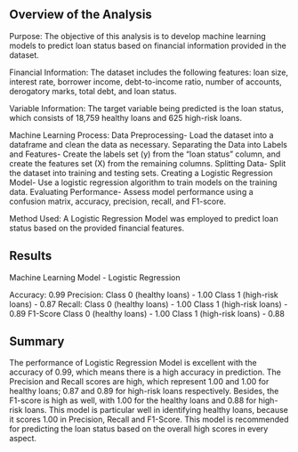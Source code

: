 ## Overview of the Analysis

Purpose:
The objective of this analysis is to develop machine learning models to predict loan status based on financial information provided in the dataset.

Financial Information:
The dataset includes the following features: loan size, interest rate, borrower income, debt-to-income ratio, number of accounts, derogatory marks, total debt, and loan status.

Variable Information:
The target variable being predicted is the loan status, which consists of 18,759 healthy loans and 625 high-risk loans.

Machine Learning Process:
Data Preprocessing- Load the dataset into a dataframe and clean the data as necessary.
Separating the Data into Labels and Features- Create the labels set (y) from the “loan status” column, and create the features set (X) from the remaining columns.
Splitting Data- Split the dataset into training and testing sets.
Creating a Logistic Regression Model- Use a logistic regression algorithm to train models on the training data.
Evaluating Performance- Assess model performance using a confusion matrix, accuracy, precision, recall, and F1-score.

Method Used:
A Logistic Regression Model was employed to predict loan status based on the provided financial features.

## Results

Machine Learning Model - Logistic Regression

Accuracy: 0.99
Precision:
Class 0 (healthy loans) - 1.00
Class 1 (high-risk loans) - 0.87
Recall:
Class 0 (healthy loans) - 1.00
Class 1 (high-risk loans) - 0.89
F1-Score
Class 0 (healthy loans) - 1.00
Class 1 (high-risk loans) - 0.88

## Summary

The performance of Logistic Regression Model is excellent with the accuracy of 0.99, which means there is a high accuracy in prediction. The Precision and Recall scores are high, which represent 1.00 and 1.00 for healthy loans; 0.87 and 0.89 for high-risk loans respectively. Besides, the F1-score is high as well, with 1.00 for the healthy loans and 0.88 for high-risk loans. This model is particular well in identifying healthy loans, because it scores 1.00 in Precision, Recall and F1-Score. This model is recommended for predicting the loan status based on the overall high scores in every aspect. 
